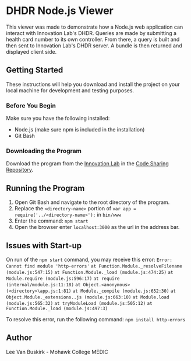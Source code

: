 # DHDR Node.js Viewer
This viewer was made to demonstrate how a Node.js web application can interact with Innovation Lab's DHDR. Queries are made by submitting a health card number to its own controller. From there, a query is built and then sent to Innovation Lab's DHDR server. A bundle is then returned and displayed client side.

## Getting Started
These instructions will help you download and install the project on your local machine for development and testing purposes.

### Before You Begin
Make sure you have the following installed:

- Node.js (make sure npm is included in the installation)
- Git Bash

### Downloading the Program
Download the program from the [Innovation Lab](https://innovation-lab.ca/) in the [Code Sharing Repository](https://innovation-lab.ca/repository).

## Running the Program
1. Open Git Bash and navigate to the root directory of the program. 
2. Replace the ```<directory-name>``` portion of ```var app = require('../<directory-name>');``` in ```bin/www```
3. Enter the command:
```npm start```
4. Open the browser enter ```localhost:3000``` as the url in the address bar.


## Issues with Start-up
On run of the ```npm start``` command, you may receive this error:
```Error: Cannot find module 'http-errors'```
    ```at Function.Module._resolveFilename (module.js:547:15)```
    ```at Function.Module._load (module.js:474:25)```
    ```at Module.require (module.js:596:17)```
    ```at require (internal/module.js:11:18)```
    ```at Object.<anonymous> (<directory>\app.js:1:81)```
    ```at Module._compile (module.js:652:30)```
    ```at Object.Module._extensions..js (module.js:663:10)```
    ```at Module.load (module.js:565:32)```
    ```at tryModuleLoad (module.js:505:12)```
    ```at Function.Module._load (module.js:497:3)```

To resolve this error, run the following command:
```npm install http-errors```

## Author
Lee Van Buskirk - Mohawk College MEDIC
